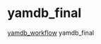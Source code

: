 # yamdb_final
[yamdb_workflow](https://github.com/roman1916/yamdb_final/actions/workflows/yamdb_workflow.yaml/badge.svg)
yamdb_final
